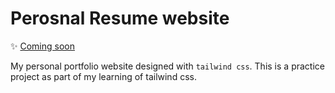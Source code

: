 # Perosnal Resume website

✨ [Coming soon](https://anrajin.me)

My personal portfolio website designed with `tailwind css`. This is a practice project as part of my learning of tailwind css.